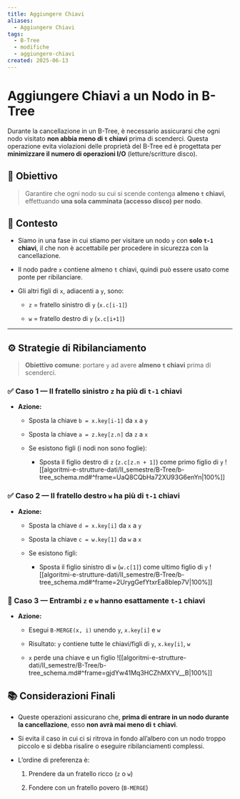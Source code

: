 ```yaml
---
title: Aggiungere Chiavi
aliases:
  - Aggiungere Chiavi
tags:
  - B-Tree
  - modifiche
  - aggiungere-chiavi
created: 2025-06-13
---
```

# Aggiungere Chiavi a un Nodo in B-Tree

Durante la cancellazione in un B-Tree, è necessario assicurarsi che ogni nodo visitato **non abbia meno di `t` chiavi** prima di scenderci. Questa operazione evita violazioni delle proprietà del B-Tree ed è progettata per **minimizzare il numero di operazioni I/O** (letture/scritture disco).

## 🎯 Obiettivo

> Garantire che ogni nodo su cui si scende contenga **almeno `t` chiavi**, effettuando **una sola camminata (accesso disco) per nodo**.
> 
## 📌 Contesto

- Siamo in una fase in cui stiamo per visitare un nodo `y` con **solo `t-1` chiavi**, il che non è accettabile per procedere in sicurezza con la cancellazione.
    
- Il nodo padre `x` contiene almeno `t` chiavi, quindi può essere usato come ponte per ribilanciare.
    
- Gli altri figli di `x`, adiacenti a `y`, sono:
    
    - `z` = fratello sinistro di `y` (`x.c[i-1]`)
        
    - `w` = fratello destro di `y` (`x.c[i+1]`)

---

## ⚙️ Strategie di Ribilanciamento

> **Obiettivo comune**: portare `y` ad avere **almeno `t` chiavi** prima di scenderci.

### ✅ Caso 1 — Il fratello sinistro `z` ha più di `t-1` chiavi

- **Azione:**
    
    - Sposta la chiave `b = x.key[i-1]` da `x` a `y`
        
    - Sposta la chiave `a = z.key[z.n]` da `z` a `x`
        
    - Se esistono figli (i nodi non sono foglie):
        
        - Sposta il figlio destro di `z` (`z.c[z.n + 1]`) come primo figlio di `y`
	 ![[algoritmi-e-strutture-dati/II_semestre/B-Tree/b-tree_schema.md#^frame=UaQ8CQbHa72XU93G6enYn|100%]]
### ✅ Caso 2 — Il fratello destro `w` ha più di `t-1` chiavi

- **Azione:**
    
    - Sposta la chiave `d = x.key[i]` da `x` a `y`
        
    - Sposta la chiave `c = w.key[1]` da `w` a `x`
        
    - Se esistono figli:
        
        - Sposta il figlio sinistro di `w` (`w.c[1]`) come ultimo figlio di `y`
	![[algoritmi-e-strutture-dati/II_semestre/B-Tree/b-tree_schema.md#^frame=2UrygGefYtxrEa8blep7V|100%]]
### 🔁 Caso 3 — Entrambi `z` e `w` hanno esattamente `t-1` chiavi

- **Azione:**
    
    - Esegui `B-MERGE(x, i)` unendo `y`, `x.key[i]` e `w`
        
    - Risultato: `y` contiene tutte le chiavi/figli di `y`, `x.key[i]`, `w`
        
    - `x` perde una chiave e un figlio
	 ![[algoritmi-e-strutture-dati/II_semestre/B-Tree/b-tree_schema.md#^frame=gjdYw41Mq3HCZhMXYV__B|100%]]
## 📚 Considerazioni Finali

- Queste operazioni assicurano che, **prima di entrare in un nodo durante la cancellazione**, esso **non avrà mai meno di `t` chiavi**.
    
- Si evita il caso in cui ci si ritrova in fondo all’albero con un nodo troppo piccolo e si debba risalire o eseguire ribilanciamenti complessi.
    
- L’ordine di preferenza è:
    
    1. Prendere da un fratello ricco (`z` o `w`)
        
    2. Fondere con un fratello povero (`B-MERGE`)